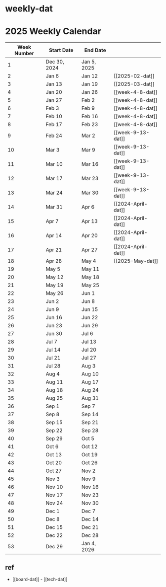 
# weekly-dat



# 2025 Weekly Calendar

| Week Number | Start Date   | End Date    |                    |
| ----------- | ------------ | ----------- | ------------------ |
| 1           | Dec 30, 2024 | Jan 5, 2025 |                    |
| 2           | Jan 6        | Jan 12      | [[2025-02-dat]]    |
| 3           | Jan 13       | Jan 19      | [[2025-03-dat]]    |
| 4           | Jan 20       | Jan 26      | [[week-4-8-dat]]   |
| 5           | Jan 27       | Feb 2       | [[week-4-8-dat]]   |
| 6           | Feb 3        | Feb 9       | [[week-4-8-dat]]   |
| 7           | Feb 10       | Feb 16      | [[week-4-8-dat]]   |
| 8           | Feb 17       | Feb 23      | [[week-4-8-dat]]   |
| 9           | Feb 24       | Mar 2       | [[week-9-13-dat]]  |
| 10          | Mar 3        | Mar 9       | [[week-9-13-dat]]  |
| 11          | Mar 10       | Mar 16      | [[week-9-13-dat]]  |
| 12          | Mar 17       | Mar 23      | [[week-9-13-dat]]  |
| 13          | Mar 24       | Mar 30      | [[week-9-13-dat]]  |
| 14          | Mar 31       | Apr 6       | [[2024-April-dat]] |
| 15          | Apr 7        | Apr 13      | [[2024-April-dat]] |
| 16          | Apr 14       | Apr 20      | [[2024-April-dat]] |
| 17          | Apr 21       | Apr 27      | [[2024-April-dat]] |
| 18          | Apr 28       | May 4       | [[2025-May-dat]]   |
| 19          | May 5        | May 11      |                    |
| 20          | May 12       | May 18      |                    |
| 21          | May 19       | May 25      |                    |
| 22          | May 26       | Jun 1       |                    |
| 23          | Jun 2        | Jun 8       |                    |
| 24          | Jun 9        | Jun 15      |                    |
| 25          | Jun 16       | Jun 22      |                    |
| 26          | Jun 23       | Jun 29      |                    |
| 27          | Jun 30       | Jul 6       |                    |
| 28          | Jul 7        | Jul 13      |                    |
| 29          | Jul 14       | Jul 20      |                    |
| 30          | Jul 21       | Jul 27      |                    |
| 31          | Jul 28       | Aug 3       |                    |
| 32          | Aug 4        | Aug 10      |                    |
| 33          | Aug 11       | Aug 17      |                    |
| 34          | Aug 18       | Aug 24      |                    |
| 35          | Aug 25       | Aug 31      |                    |
| 36          | Sep 1        | Sep 7       |                    |
| 37          | Sep 8        | Sep 14      |                    |
| 38          | Sep 15       | Sep 21      |                    |
| 39          | Sep 22       | Sep 28      |                    |
| 40          | Sep 29       | Oct 5       |                    |
| 41          | Oct 6        | Oct 12      |                    |
| 42          | Oct 13       | Oct 19      |                    |
| 43          | Oct 20       | Oct 26      |                    |
| 44          | Oct 27       | Nov 2       |                    |
| 45          | Nov 3        | Nov 9       |                    |
| 46          | Nov 10       | Nov 16      |                    |
| 47          | Nov 17       | Nov 23      |                    |
| 48          | Nov 24       | Nov 30      |                    |
| 49          | Dec 1        | Dec 7       |                    |
| 50          | Dec 8        | Dec 14      |                    |
| 51          | Dec 15       | Dec 21      |                    |
| 52          | Dec 22       | Dec 28      |                    |
| 53          | Dec 29       | Jan 4, 2026 |                    |



## ref 

- [[board-dat]] - [[tech-dat]]